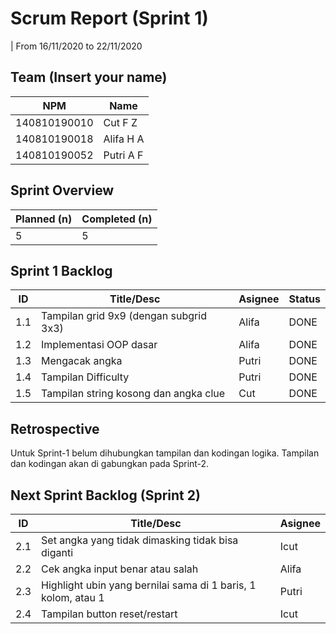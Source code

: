 # Scrum Report (Sprint 1)
| From 16/11/2020 to 22/11/2020

## Team (Insert your name)
| NPM           | Name        |
| ------------- |-------------|
| 140810190010  | Cut F Z    |
| 140810190018  | Alifa H A   |
| 140810190052  | Putri A F |

## Sprint Overview
| Planned (n)   | Completed (n) |
| ------------- |-------------- |
| 5            | 5          |

## Sprint 1 Backlog

| ID  | Title/Desc | Asignee | Status |
| --- | ---------- | ------- | ------ |
| 1.1 | Tampilan grid 9x9 (dengan subgrid 3x3) | Alifa | DONE |
| 1.2 | Implementasi OOP dasar | Alifa | DONE|
| 1.3 | Mengacak angka | Putri | DONE |
| 1.4 | Tampilan Difficulty | Putri | DONE |
| 1.5 | Tampilan string kosong dan angka clue | Cut | DONE |

## Retrospective 
Untuk Sprint-1 belum dihubungkan tampilan dan kodingan logika. Tampilan dan kodingan akan di gabungkan pada Sprint-2.

## Next Sprint Backlog (Sprint 2)
| ID  | Title/Desc | Asignee | 
| --- | ---------- | ------- | 
| 2.1 | Set angka yang tidak dimasking tidak bisa diganti	| Icut | 
| 2.2 | Cek angka input benar atau salah | Alifa | 
| 2.3 | Highlight ubin yang bernilai sama di 1 baris, 1 kolom, atau 1	| Putri | 
| 2.4 | Tampilan button reset/restart | Icut | 
